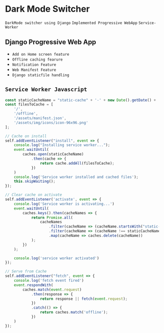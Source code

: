 # Dark Mode Switcher

``DarkMode switcher using Django``   ``Implemented Progressive WebApp``
``Service-Worker``

## Django Progressive Web App
- ``Add on Home screen feature`` <br>
- ``Offline caching fearure`` <br>
- ``Notification Feature`` <br>
- ``Web Manifest Feature `` <br>
- ``Django staticfile handling`` <br>


## ``Service Worker Javascript``
```javascript
const staticCacheName = "static-cache" + '-' + new Date().getDate() + ':' + new Date().getHours() + ':' + new Date().getSeconds();
const filesToCache = [
    '/',
    '/offline',
    '/assets/manifest.json',
    '/assets/img/icons/icon-96x96.png'
];

// Cache on install
self.addEventListener("install", event => {
    console.log("Installing service worker...");
    event.waitUntil(
        caches.open(staticCacheName)
            .then(cache => {
                return cache.addAll(filesToCache);
            })
    )
    console.log('Service worker installed and cached files');
    this.skipWaiting();
});

// Clear cache on activate
self.addEventListener('activate', event => {
    console.log('Service worker is activating...')
    event.waitUntil(
        caches.keys().then(cacheNames => {
            return Promise.all(
                cacheNames
                    .filter(cacheName => (cacheName.startsWith("static-cache")))
                    .filter(cacheName => (cacheName !== staticCacheName))
                    .map(cacheName => caches.delete(cacheName))
            );
        })
    );

    console.log('service worker activated')
});

// Serve from Cache
self.addEventListener("fetch", event => {
    console.log('fetch event fired')
    event.respondWith(
        caches.match(event.request)
            .then(response => {
                return response || fetch(event.request);
            })
            .catch(() => {
                return caches.match('offline');
            })
    )
});
```